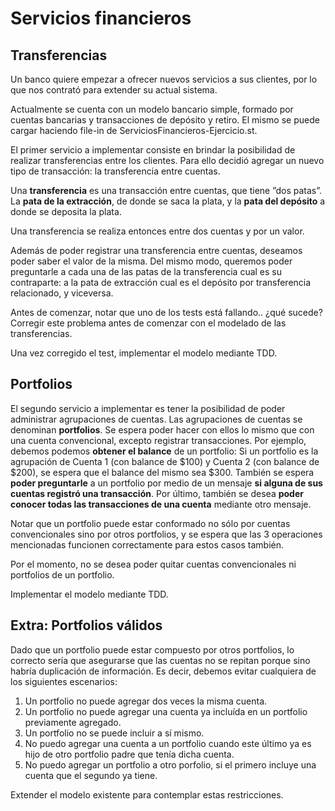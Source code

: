 # Servicios financieros

## Transferencias

Un banco quiere empezar a ofrecer nuevos servicios a sus clientes, por lo que nos contrató para extender su actual sistema.

Actualmente se cuenta con un modelo bancario simple, formado por cuentas bancarias y transacciones de depósito y retiro. El mismo se puede cargar 
haciendo file-in de ServiciosFinancieros-Ejercicio.st.

El primer servicio a implementar consiste en brindar la posibilidad de realizar transferencias entre los clientes. Para ello decidió agregar 
un nuevo tipo de transacción: la transferencia entre cuentas.

Una **transferencia** es una transacción entre cuentas, que tiene ”dos patas”. La **pata de la extracción**, de donde se saca la plata, 
y la **pata del depósito** a donde se deposita la plata.

Una transferencia se realiza entonces entre dos cuentas y por un valor.

Además de poder registrar una transferencia entre cuentas, deseamos poder saber el valor de la misma. Del mismo modo, queremos poder 
preguntarle a cada una de las patas de la transferencia cual es su contraparte: a la pata de extracción cual es el depósito por transferencia relacionado,
 y viceversa.

Antes de comenzar, notar que uno de los tests está fallando.. ¿qué sucede? Corregir este problema antes de comenzar con el modelado de las transferencias.

Una vez corregido el test, implementar el modelo mediante TDD.

## Portfolios

El segundo servicio a implementar es tener la posibilidad de poder administrar agrupaciones de cuentas. Las agrupaciones de cuentas se
denominan **portfolios**. Se espera poder hacer con ellos lo mismo que con una cuenta convencional, excepto registrar transacciones. Por ejemplo,
debemos podemos **obtener el balance** de un portfolio: Si un portfolio es la agrupación de Cuenta 1 (con balance de $100) y Cuenta 2 (con balance de $200),
 se espera que el balance del mismo sea $300. También se espera **poder preguntarle** a un portfolio por medio de un mensaje **si alguna de sus 
cuentas registró una transacción**. Por último, también se desea **poder conocer todas las transacciones de una cuenta** mediante otro mensaje.

Notar que un portfolio puede estar conformado no sólo por cuentas convencionales sino por otros portfolios, y se espera que las 3 operaciones 
mencionadas funcionen correctamente para estos casos también.

Por el momento, no se desea poder quitar cuentas convencionales ni portfolios de un portfolio.

Implementar el modelo mediante TDD.

## Extra: Portfolios válidos

Dado que un portfolio puede estar compuesto por otros portfolios, lo correcto sería que asegurarse que las cuentas no se repitan porque sino 
habría duplicación de información. Es decir, debemos evitar cualquiera de los siguientes escenarios:

1. Un portfolio no puede agregar dos veces la misma cuenta.
2. Un portfolio no puede agregar una cuenta ya incluída en un portfolio previamente agregado.
3. Un portfolio no se puede incluir a sí mismo.
4. No puedo agregar una cuenta a un portfolio cuando este último ya es hijo de otro portfolio padre que tenía dicha cuenta.
5. No puedo agregar un portfolio a otro porfolio, si el primero incluye una cuenta que el segundo ya tiene.

Extender el modelo existente para contemplar estas restricciones.
